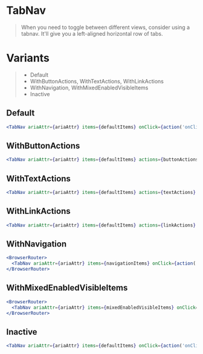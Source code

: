 # TabNav

> When you need to toggle between different views, consider using a tabnav. It'll give you a left-aligned horizontal row of tabs.

# Variants

> - Default
> - WithButtonActions, WithTextActions, WithLinkActions
> - WithNavigation, WithMixedEnabledVisibleItems
> - Inactive

## Default

```jsx
<TabNav ariaAttr={ariaAttr} items={defaultItems} onClick={action('onClick')} />
```

## WithButtonActions

```jsx
<TabNav ariaAttr={ariaAttr} items={defaultItems} actions={buttonActions} onClick={action('onClick')} />
```

## WithTextActions

```jsx
<TabNav ariaAttr={ariaAttr} items={defaultItems} actions={textActions} onClick={action('onClick')} />
```

## WithLinkActions

```jsx
<TabNav ariaAttr={ariaAttr} items={defaultItems} actions={linkActions} onClick={action('onClick')} />
```

## WithNavigation

```jsx
<BrowserRouter>
  <TabNav ariaAttr={ariaAttr} items={navigationItems} onClick={action('onClick')} />
</BrowserRouter>
```

## WithMixedEnabledVisibleItems

```jsx
<BrowserRouter>
  <TabNav ariaAttr={ariaAttr} items={mixedEnabledVisibleItems} onClick={action('onClick')} />
</BrowserRouter>
```

## Inactive

```jsx
<TabNav ariaAttr={ariaAttr} items={defaultItems} onClick={action('onClick')} state={tabNavState.inactive} />
```
